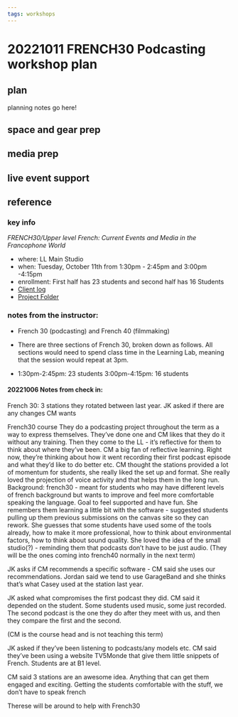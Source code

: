 ```yaml
---
tags: workshops
---
```

# 20221011 FRENCH30 Podcasting workshop plan

## plan
planning notes go here!
## space and gear prep
## media prep
## live event support
## reference
### key info
*FRENCH30/Upper level French: Current Events and Media in the Francophone World*
* where: LL Main Studio
* when: Tuesday, October 11th from 1:30pm - 2:45pm and 3:00pm -4:15pm 
* enrollment: First half has 23 students and second half has 16 Students
* [Client log](https://docs.google.com/document/d/1_Bv-tGWXXXPy5V_J_a82FlIlGwZGZwAhfEMPUT4-z8M/edit#heading=h.ycvld9kz75l6)
* [Project Folder](https://drive.google.com/drive/u/0/folders/1oKNGuPI3He093HXt2Kn7w1ZFIuo1k_dP)

### notes from the instructor: 
* French 30 (podcasting) and French 40 (filmmaking)
* There are three sections of French 30, broken down as follows. All sections would need to spend class time in the Learning Lab, meaning that the session would repeat at 3pm.

* 1:30pm-2:45pm: 23 students
3:00pm-4:15pm: 16 students

#### 20221006 Notes from check in: 
French 30:
3 stations they rotated between last year. JK asked if there are any changes CM wants

French30 course
They do a podcasting project throughout the term as a way to express themselves. They’ve done one and CM likes that they do it without any training. Then they come to the LL - it’s reflective for them to think about where they’ve been. CM a big fan of reflective learning. Right now, they’re thinking about how it went recording their first podcast episode and what they’d like to do better etc. CM thought the stations provided a lot of momentum for students, she really liked the set up and format. She really loved the projection of voice activity and that helps them in the long run. Background: french30 - meant for students who may have different levels of french background but wants to improve and feel more comfortable speaking the language. Goal to feel supported and have fun. She remembers them learning a little bit with the software - suggested students pulling up them previous submissions on the canvas site so they can rework. She guesses that some students have used some of the tools already, how to make it more professional, how to think about environmental factors, how to think about sound quality. She loved the idea of the small studio(?) - reminding them that podcasts don’t have to be just audio. (They will be the ones coming into french40 normally in the next term)

JK asks if CM recommends a specific software - CM said she uses our recommendations.
Jordan said we tend to use GarageBand and she thinks that’s what Casey used at the station last year. 

JK asked what compromises the first podcast they did.
CM said it depended on the student. Some students used music, some just recorded. The second podcast is the one they do after they meet with us, and then they compare the first and the second.

(CM is the course head and is not teaching this term)

JK asked if they’ve been listening to podcasts/any models etc. CM said they’ve been using a website TV5Monde that give them little snippets of French. Students are at B1 level.

CM said 3 stations are an awesome idea. Anything that can get them engaged and exciting. Getting the students comfortable with the stuff, we don’t have to speak french

Therese will be around to help with French30





